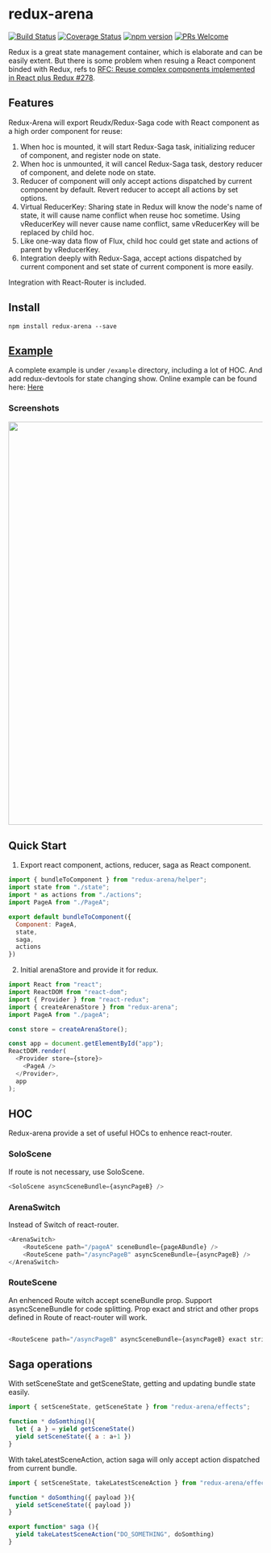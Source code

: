 # redux-arena

[![Build Status](https://travis-ci.org/hapood/redux-arena.svg?branch=master)](https://travis-ci.org/hapood/redux-arena) 
[![Coverage Status](https://coveralls.io/repos/hapood/redux-arena/badge.svg?branch=master&service=github)](https://coveralls.io/github/hapood/redux-arena?branch=master)
[![npm version](https://img.shields.io/npm/v/redux-arena.svg?style=flat-square)](https://www.npmjs.com/package/redux-arena)
[![PRs Welcome](https://img.shields.io/badge/PRs-welcome-brightgreen.svg)](CONTRIBUTING.md#pull-requests)

Redux is a great state management container, which is elaborate and can be easily extent. But there is some problem when resuing a React component binded with Redux, refs to [RFC: Reuse complex components implemented in React plus Redux #278](https://github.com/reactjs/react-redux/issues/278).

## Features

Redux-Arena will export Reudx/Redux-Saga code with React component as a high order component for reuse:
1. When hoc is mounted, it will start Redux-Saga task, initializing reducer of component, and register node on state. 
2. When hoc is unmounted, it will cancel Redux-Saga task, destory reducer of component, and delete node on state.
3. Reducer of component will only accept actions dispatched by current component by default. Revert reducer to accept all actions by set options. 
4. Virtual ReducerKey: Sharing state in Redux will know the node's name of state, it will cause name conflict when reuse hoc sometime. Using vReducerKey will never cause name conflict, same vReducerKey will be replaced by child hoc.
5. Like one-way data flow of Flux, child hoc could get state and actions of parent by vReducerKey.
6. Integration deeply with Redux-Saga, accept actions dispatched by current component and set state of current component is more easily.

Integration with React-Router is included.

## Install

```
npm install redux-arena --save
```

## [Example](https://hapood.github.io/redux-arena/)

A complete example is under `/example` directory, including a lot of HOC. And add redux-devtools for state changing show.
Online example can be found here: [Here](https://hapood.github.io/redux-arena/)

### Screenshots
<img src="https://raw.githubusercontent.com/hapood/redux-arena/d6c324d44636d19e7c2b824d295620053c73b1f6/redux-arena-demo.gif" width="800"/>

## Quick Start

1. Export react component, actions, reducer, saga as React component.

```javascript
import { bundleToComponent } from "redux-arena/helper";
import state from "./state";
import * as actions from "./actions";
import PageA from "./PageA";

export default bundleToComponent({
  Component: PageA,
  state,
  saga,
  actions
})
```

2. Initial arenaStore and provide it for redux. 

```javascript
import React from "react";
import ReactDOM from "react-dom";
import { Provider } from "react-redux";
import { createArenaStore } from "redux-arena";
import PageA from "./pageA";

const store = createArenaStore();

const app = document.getElementById("app");
ReactDOM.render(
  <Provider store={store}>
    <PageA />
  </Provider>,
  app
);
```

## HOC

Redux-arena provide a set of useful HOCs to enhence react-router.

### SoloScene

If route is not necessary, use SoloScene.

```javascript
<SoloScene asyncSceneBundle={asyncPageB} />
```

### ArenaSwitch

Instead of Switch of react-router.

```javascript
<ArenaSwitch>
    <RouteScene path="/pageA" sceneBundle={pageABundle} />
    <RouteScene path="/asyncPageB" asyncSceneBundle={asyncPageB} />
</ArenaSwitch>
```

### RouteScene

An enhenced Route witch accept sceneBundle prop. Support asyncSceneBundle for code splitting. Prop exact and strict and other props defined in Route of react-router will work.

```javascript

<RouteScene path="/asyncPageB" asyncSceneBundle={asyncPageB} exact strict />

```

## Saga operations

With setSceneState and getSceneState, getting and updating bundle state easily.

```javascript
import { setSceneState, getSceneState } from "redux-arena/effects";

function * doSomthing(){
  let { a } = yield getSceneState()
  yield setSceneState({ a : a+1 })
}
```

With takeLatestSceneAction, action saga will only accept action dispatched from current bundle.

```javascript
import { setSceneState, takeLatestSceneAction } from "redux-arena/effects";

function * doSomthing({ payload }){
  yield setSceneState({ payload })
}

export function* saga (){
  yield takeLatestSceneAction("DO_SOMETHING", doSomthing)
}
```